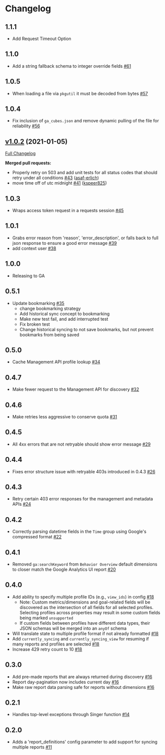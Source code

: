 # Changelog

## 1.1.1
  * Add Request Timeout Option

## 1.1.0
  * Add a string fallback schema to integer override fields [#61](https://github.com/singer-io/tap-google-analytics/pull/61)

## 1.0.5
  * When loading a file via `pkgutil` it must be decoded from bytes [#57](https://github.com/singer-io/tap-google-analytics/pull/56)

## 1.0.4
  * Fix inclusion of `ga_cubes.json` and remove dynamic pulling of the file for reliability [#56](https://github.com/singer-io/tap-google-analytics/pull/56)

## [v1.0.2](https://github.com/singer-io/tap-google-analytics/tree/v1.0.2) (2021-01-05)

[Full Changelog](https://github.com/singer-io/tap-google-analytics/compare/v1.0.1...v1.0.2)

**Merged pull requests:**

- Properly retry on 503 and add unit tests for all status codes that should retry under all conditions [\#43](https://github.com/singer-io/tap-google-analytics/pull/43) ([asaf-erlich](https://github.com/asaf-erlich))
- move time off of utc midnight [\#41](https://github.com/singer-io/tap-google-analytics/pull/41) ([kspeer825](https://github.com/kspeer825))

## 1.0.3
  * Wraps access token request in a requests session [#45](https://github.com/singer-io/tap-google-analytics/pull/45)

## 1.0.1
  * Grabs error reason from 'reason', 'error_description', or falls back to full json response to ensure a good error message [#39](https://github.com/singer-io/tap-google-analytics/pull/39)
  * add context user [#38](https://github.com/singer-io/tap-google-analytics/pull/38)

## 1.0.0
  * Releasing to GA

## 0.5.1
  * Update bookmarking [#35](https://github.com/singer-io/tap-google-analytics/pull/35)
    * change bookmarking strategy
    * Add historical sync concept to bookmarking
    * Make new test fail, and add interrupted test
    * Fix broken test
    * Change historical syncing to not save bookmarks, but not prevent bookmarks from being saved

## 0.5.0
  * Cache Management API profile lookup [#34](https://github.com/singer-io/tap-google-analytics/pull/34)

## 0.4.7
  * Make fewer request to the Management API for discovery [#32](https://github.com/singer-io/tap-google-analytics/pull/32)

## 0.4.6
  * Make retries less aggressive to conserve quota [#31](https://github.com/singer-io/tap-google-analytics/pull/31)

## 0.4.5
  * All 4xx errors that are not retryable should show error message [#29](https://github.com/singer-io/tap-google-analytics/pull/29)

## 0.4.4
  * Fixes error structure issue with retryable 403s introduced in 0.4.3 [#26](https://github.com/singer-io/tap-google-analytics/pull/26)

## 0.4.3
  * Retry certain 403 error responses for the management and metadata APIs [#24](https://github.com/singer-io/tap-google-analytics/pull/24)

## 0.4.2
  * Correctly parsing datetime fields in the `Time` group using Google's compressed format [#22](https://github.com/singer-io/tap-google-analytics/pull/22)

## 0.4.1
  * Removed `ga:searchKeyword` from `Behavior Overview` default dimensions to closer match the Google Analytics UI report [#20](https://github.com/singer-io/tap-google-analytics/pull/20)

## 0.4.0
  * Add ability to specify multiple profile IDs (e.g., `view_ids`) in config [#18](https://github.com/singer-io/tap-google-analytics/pull/18)
    * Note: Custom metrics/dimensions and goal-related fields will be discovered as the intersection of all fields for all selected profiles. Selecting profiles across properties may result in some custom fields being marked `unsupported`
    * If custom fields between profiles have different data types, their JSON schemas will be merged into an `anyOf` schema
  * Will translate state to multiple profile format if not already formatted [#18](https://github.com/singer-io/tap-google-analytics/pull/18)
  * Add `currently_syncing` and `currently_syncing_view` for resuming if many reports and profiles are selected [#18](https://github.com/singer-io/tap-google-analytics/pull/18)
  * Increase 429 retry count to 10 [#18](https://github.com/singer-io/tap-google-analytics/pull/18)

## 0.3.0
  * Add pre-made reports that are always returned during discovery [#16](https://github.com/singer-io/tap-google-analytics/pull/16)
  * Report day-pagination now includes current day [#16](https://github.com/singer-io/tap-google-analytics/pull/16)
  * Make raw report data parsing safe for reports without dimensions [#16](https://github.com/singer-io/tap-google-analytics/pull/16)

## 0.2.1
  * Handles top-level exceptions through Singer function [#14](https://github.com/singer-io/tap-google-analytics/pull/11)

## 0.2.0
  * Adds a 'report_definitions' config parameter to add support for syncing multiple reports [#11](https://github.com/singer-io/tap-google-analytics/pull/11)
